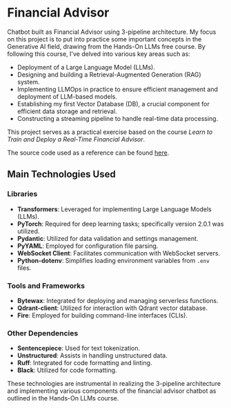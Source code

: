 # Financial Advisor

Chatbot built as Financial Advisor using 3-pipeline architecture. My focus on this project is to put into practice some important concepts in the Generative AI field, drawing from the Hands-On LLMs free course. By following this course, I've delved into various key areas such as:

- Deployment of a Large Language Model (LLMs).
- Designing and building a Retrieval-Augmented Generation (RAG) system.
- Implementing LLMOps in practice to ensure efficient management and deployment of LLM-based models.
- Establishing my first Vector Database (DB), a crucial component for efficient data storage and retrieval.
- Constructing a streaming pipeline to handle real-time data processing.

This project serves as a practical exercise based on the course _Learn to Train and Deploy a Real-Time Financial Advisor_.

The source code used as a reference can be found [here](https://github.com/iusztinpaul/hands-on-llms/tree/main).

## Main Technologies Used

### Libraries

- **Transformers**: Leveraged for implementing Large Language Models (LLMs).
- **PyTorch**: Required for deep learning tasks; specifically version 2.0.1 was utilized.
- **Pydantic**: Utilized for data validation and settings management.
- **PyYAML**: Employed for configuration file parsing.
- **WebSocket Client**: Facilitates communication with WebSocket servers.
- **Python-dotenv**: Simplifies loading environment variables from `.env` files.

### Tools and Frameworks

- **Bytewax**: Integrated for deploying and managing serverless functions.
- **Qdrant-client**: Utilized for interaction with Qdrant vector database.
- **Fire**: Employed for building command-line interfaces (CLIs).

### Other Dependencies

- **Sentencepiece**: Used for text tokenization.
- **Unstructured**: Assists in handling unstructured data.
- **Ruff**: Integrated for code formatting and linting.
- **Black**: Utilized for code formatting.

These technologies are instrumental in realizing the 3-pipeline architecture and implementing various components of the financial advisor chatbot as outlined in the Hands-On LLMs course.
